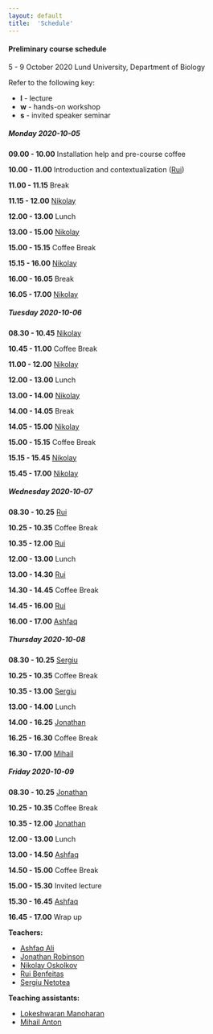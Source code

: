 ```yaml
---
layout: default
title:  'Schedule'
---
```

#### Preliminary course schedule
5 - 9 October 2020
Lund University, Department of Biology

Refer to the following key:
- **l** - lecture
- **w** - hands-on workshop
- **s** - invited speaker seminar

##### Monday 2020-10-05

**09.00 - 10.00** Installation help and pre-course coffee

**10.00 - 11.00** Introduction and contextualization ([Rui][6]) 

**11.00 - 11.15** Break

**11.15 - 12.00** [Nikolay][5]

**12.00 - 13.00** Lunch

**13.00 - 15.00** [Nikolay][5]

**15.00 - 15.15** Coffee Break

**15.15 - 16.00** [Nikolay][5]

**16.00 - 16.05** Break

**16.05 - 17.00** [Nikolay][5]


##### Tuesday 2020-10-06

**08.30 - 10.45** [Nikolay][5]

**10.45 - 11.00** Coffee Break

**11.00 - 12.00** [Nikolay][5]

**12.00 - 13.00** Lunch

**13.00 - 14.00** [Nikolay][5]

**14.00 - 14.05** Break

**14.05 - 15.00** [Nikolay][5]

**15.00 - 15.15** Coffee Break

**15.15 - 15.45** [Nikolay][5]

**15.45 - 17.00** [Nikolay][5]


##### Wednesday 2020-10-07

**08.30 - 10.25** [Rui][6]

**10.25 - 10.35** Coffee Break

**10.35 - 12.00** [Rui][6]

**12.00 - 13.00** Lunch

**13.00 - 14.30** [Rui][6]

**14.30 - 14.45** Coffee Break

**14.45 - 16.00** [Rui][6]

**16.00 - 17.00** [Ashfaq][2]



##### Thursday 2020-10-08

**08.30 - 10.25** [Sergiu][7]

**10.25 - 10.35** Coffee Break

**10.35 - 13.00** [Sergiu][7]

**13.00 - 14.00** Lunch

**14.00 - 16.25** [Jonathan][4]

**16.25 - 16.30** Coffee Break

**16.30 - 17.00** [Mihail][9]


##### Friday 2020-10-09

**08.30 - 10.25** [Jonathan][4]

**10.25 - 10.35** Coffee Break

**10.35 - 12.00** [Jonathan][4]

**12.00 - 13.00** Lunch

**13.00 - 14.50** [Ashfaq][2]

**14.50 - 15.00** Coffee Break

**15.00 - 15.30** Invited lecture

**15.30 - 16.45** [Ashfaq][2]

**16.45 - 17.00** Wrap up


**Teachers:**
- [Ashfaq Ali][2]
- [Jonathan Robinson][4]
- [Nikolay Oskolkov][5]
- [Rui Benfeitas][6]
- [Sergiu Netotea][7]

**Teaching assistants:**
- [Lokeshwaran Manoharan][8]
- [Mihail Anton][9]


[1]: https://portal.research.lu.se/portal/en/persons/paul-franks(93569a3a-f48b-4e5b-8cc6-86303df3eb2c).html#Overview
[2]: https://nbis.se/about/staff/ashfaq-ali/

[4]: https://nbis.se/about/staff/jonathan-robinson/
[5]: https://nbis.se/about/staff/nikolay-oskolkov/
[6]: https://nbis.se/about/staff/rui-benfeitas/
[7]: https://nbis.se/about/staff/sergiu-netotea/
[8]: https://nbis.se/about/staff/lokeshwaran-manoharan/
[9]: https://www.chalmers.se/en/staff/Pages/mihail-anton.aspx
